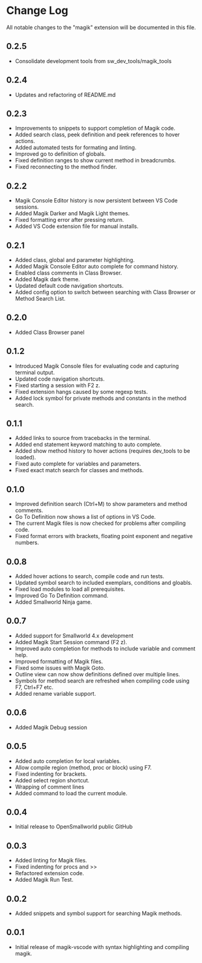 # Change Log

All notable changes to the "magik" extension will be documented in this file.

## 0.2.5

* Consolidate development tools from sw_dev_tools/magik_tools

## 0.2.4

- Updates and refactoring of README.md

## 0.2.3

- Improvements to snippets to support completion of Magik code.
- Added search class, peek definition and peek references to hover actions.
- Added automated tests for formating and linting.
- Improved go to definition of globals.
- Fixed definition ranges to show current method in breadcrumbs.
- Fixed reconnecting to the method finder.

## 0.2.2

- Magik Console Editor history is now persistent between VS Code sessions.
- Added Magik Darker and Magik Light themes.
- Fixed formatting error after pressing return.
- Added VS Code extension file for manual installs.

## 0.2.1

- Added class, global and parameter highlighting.
- Added Magik Console Editor auto complete for command history.
- Enabled class comments in Class Browser.
- Added Magik dark theme.
- Updated default code navigation shortcuts.
- Added config option to switch between searching with Class Browser or Method Search List.

## 0.2.0

- Added Class Browser panel

## 0.1.2

- Introduced Magik Console files for evaluating code and capturing terminal output.
- Updated code navigation shortcuts.
- Fixed starting a session with F2 z.
- Fixed extension hangs caused by some regexp tests.
- Added lock symbol for private methods and constants in the method search.

## 0.1.1

- Added links to source from tracebacks in the terminal.
- Added end statement keyword matching to auto complete.
- Added show method history to hover actions (requires dev_tools to be loaded).
- Fixed auto complete for variables and parameters.
- Fixed exact match search for classes and methods.

## 0.1.0

- Improved definition search (Ctrl+M) to show parameters and method comments.
- Go To Definition now shows a list of options in VS Code.
- The current Magik files is now checked for problems after compiling code.
- Fixed format errors with brackets, floating point exponent and negative numbers.

## 0.0.8

- Added hover actions to search, compile code and run tests.
- Updated symbol search to included exemplars, conditions and gloabls.
- Fixed load modules to load all prerequisites.
- Improved Go To Definition command.
- Added Smallworld Ninja game.

## 0.0.7

- Added support for Smallworld 4.x development
- Added Magik Start Session command (F2 z).
- Improved auto completion for methods to include variable and comment help.
- Improved formatting of Magik files.
- Fixed some issues with Magik Goto.
- Outline view can now show definitions defined over multiple lines.
- Symbols for method search are refreshed when compiling code using F7, Ctrl+F7 etc.
- Added rename variable support.

## 0.0.6

- Added Magik Debug session

## 0.0.5

- Added auto completion for local variables.
- Allow compile region (method, proc or block) using F7.
- Fixed indenting for brackets.
- Added select region shortcut.
- Wrapping of comment lines
- Added command to load the current module.

## 0.0.4

- Initial release to OpenSmallworld public GitHub

## 0.0.3

- Added linting for Magik files.
- Fixed indenting for procs and >>
- Refactored extension code.
- Added Magik Run Test.

## 0.0.2

- Added snippets and symbol support for searching Magik methods.

## 0.0.1

- Initial release of magik-vscode with syntax highlighting and compiling magik.
